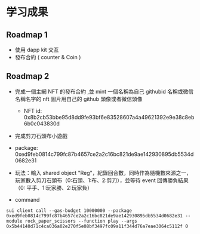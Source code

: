 # 学习成果

## Roadmap 1

- 使用 dapp kit 交互
- 發布合約 ( counter & Coin )

## Roadmap 2

- 完成一個主網 NFT 的發布合約 ,並 mint 一個名稱為自己 githubid 名稱或微信名稱名字的 nft 圖片用自己的 github 頭像或者微信頭像

  - NFT id: 0x8b2cb53bbe95d8dd9fe93bf6e83528607a4a49621392e9e38c8eb6b0c043830d

- 完成剪刀石頭布小遊戲
- package: 0xed9feb0814c799fc87b4657ce2a2c16bc821de9ae142930895db5534d0682e31
- 玩法：輸入 shared object "Reg"，紀錄回合數，同時作為隨機數來源之一，玩家數入剪刀石頭布（0:石頭、1:布、2:剪刀），並等待 event 回傳勝負結果（0: 平手、1:玩家勝、2:玩家負）
- command

```
sui client call --gas-budget 10000000 --package 0xed9feb0814c799fc87b4657ce2a2c16bc821de9ae142930895db5534d0682e31 --module rock_paper_scissors --function play --args  0x5b44140d71c4ca036a02e270f5e08bf3497fc09a11f344d76a7eae3064c5112f 0
```
